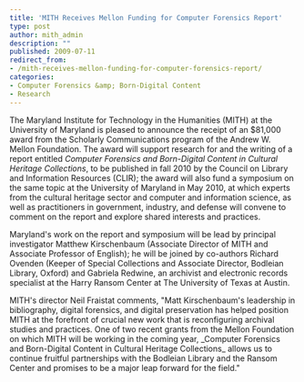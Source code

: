 ```yaml
---
title: 'MITH Receives Mellon Funding for Computer Forensics Report'
type: post
author: mith_admin
description: ""
published: 2009-07-11
redirect_from: 
- /mith-receives-mellon-funding-for-computer-forensics-report/
categories:
- Computer Forensics &amp; Born-Digital Content
- Research
---
```

The Maryland Institute for Technology in the Humanities (MITH) at the University of Maryland is pleased to announce the receipt of an \$81,000 award from the Scholarly Communications program of the Andrew W. Mellon Foundation. The award will support research for and the writing of a report entitled _Computer Forensics and Born-Digital Content in Cultural Heritage Collections_, to be published in fall 2010 by the Council on Library and Information Resources (CLIR); the award will also fund a symposium on the same topic at the University of Maryland in May 2010, at which experts from the cultural heritage sector and computer and information science, as well as practitioners in government, industry, and defense will convene to comment on the report and explore shared interests and practices.

Maryland's work on the report and symposium will be lead by principal investigator Matthew Kirschenbaum (Associate Director of MITH and Associate Professor of English); he will be joined by co-authors Richard Ovenden (Keeper of Special Collections and Associate Director, Bodleian Library, Oxford) and Gabriela Redwine, an archivist and electronic records specialist at the Harry Ransom Center at The University of Texas at Austin.

MITH's director Neil Fraistat comments, "Matt Kirschenbaum's leadership in bibliography, digital forensics, and digital preservation has helped position MITH at the forefront of crucial new work that is reconfiguring archival studies and practices. One of two recent grants from the Mellon Foundation on which MITH will be working in the coming year, \_Computer Forensics and Born-Digital Content in Cultural Heritage Collections\_ allows us to continue fruitful partnerships with the Bodleian Library and the Ransom Center and promises to be a major leap forward for the field."
